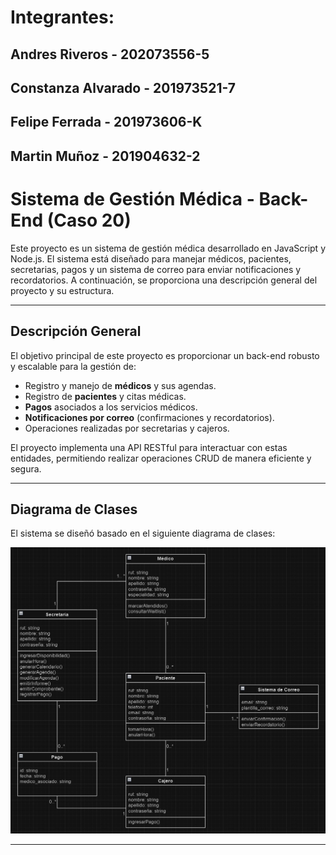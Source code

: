 # Integrantes: 

Andres Riveros - 202073556-5
---
Constanza Alvarado - 201973521-7
---
Felipe Ferrada - 201973606-K
---
Martin Muñoz - 201904632-2
---

# Sistema de Gestión Médica - Back-End (Caso 20)

Este proyecto es un sistema de gestión médica desarrollado en JavaScript y Node.js. El sistema está diseñado para manejar médicos, pacientes, secretarias, pagos y un sistema de correo para enviar notificaciones y recordatorios. A continuación, se proporciona una descripción general del proyecto y su estructura.

---

## **Descripción General**

El objetivo principal de este proyecto es proporcionar un back-end robusto y escalable para la gestión de:
- Registro y manejo de **médicos** y sus agendas.
- Registro de **pacientes** y citas médicas.
- **Pagos** asociados a los servicios médicos.
- **Notificaciones por correo** (confirmaciones y recordatorios).
- Operaciones realizadas por secretarias y cajeros.

El proyecto implementa una API RESTful para interactuar con estas entidades, permitiendo realizar operaciones CRUD de manera eficiente y segura.

---

## **Diagrama de Clases**

El sistema se diseñó basado en el siguiente diagrama de clases:

![Diagrama de Clases](diagramadeclases.jpg)

---
